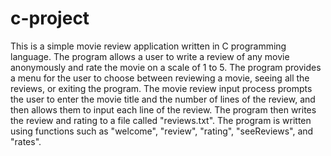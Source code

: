 # c-project
This is a simple movie review application written in C programming language. 
The program allows a user to write a review of any movie anonymously and rate the movie on a scale of 1 to 5. 
The program provides a menu for the user to choose between reviewing a movie, seeing all the reviews, or exiting the program. 
The movie review input process prompts the user to enter the movie title and the number of lines of the review, and then allows them to input each line of the review. 
The program then writes the review and rating to a file called "reviews.txt". 
The program is written using functions such as "welcome", "review", "rating", "seeReviews", and "rates".

